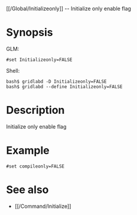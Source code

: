 [[/Global/Initializeonly]] -- Initialize only enable flag

# Synopsis

GLM:

~~~
#set Initializeonly=FALSE
~~~

Shell:

~~~
bash$ gridlabd -D Initializeonly=FALSE
bash$ gridlabd --define Initializeonly=FALSE
~~~

# Description

Initialize only enable flag

# Example

~~~
#set compileonly=FALSE
~~~

# See also

* [[/Command/Initialize]]